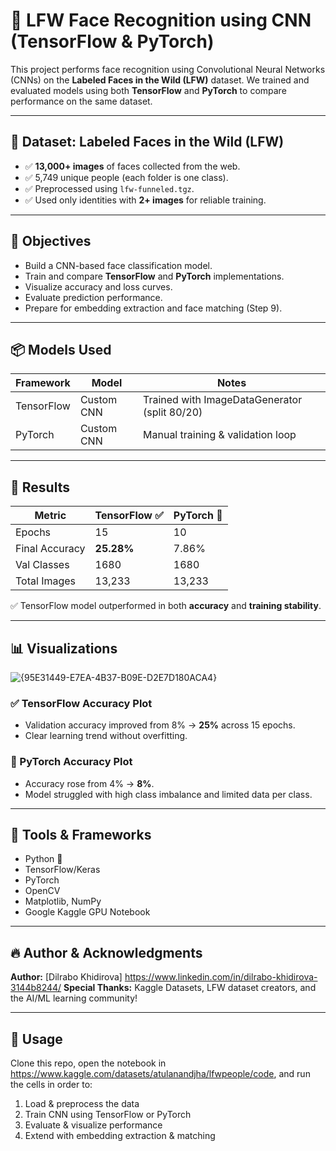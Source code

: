 # 🧠 LFW Face Recognition using CNN (TensorFlow & PyTorch)

This project performs face recognition using Convolutional Neural Networks (CNNs) on the **Labeled Faces in the Wild (LFW)** dataset. We trained and evaluated models using both **TensorFlow** and **PyTorch** to compare performance on the same dataset.

---

## 📁 Dataset: Labeled Faces in the Wild (LFW)

- ✅ **13,000+ images** of faces collected from the web.
- ✅ 5,749 unique people (each folder is one class).
- ✅ Preprocessed using `lfw-funneled.tgz`.
- ✅ Used only identities with **2+ images** for reliable training.

---

## 🧠 Objectives

- Build a CNN-based face classification model.
- Train and compare **TensorFlow** and **PyTorch** implementations.
- Visualize accuracy and loss curves.
- Evaluate prediction performance.
- Prepare for embedding extraction and face matching (Step 9).

---

## 📦 Models Used

| Framework   | Model          | Notes                          |
|-------------|----------------|--------------------------------|
| TensorFlow  | Custom CNN     | Trained with ImageDataGenerator (split 80/20) |
| PyTorch     | Custom CNN     | Manual training & validation loop |

---

## 🧪 Results

| Metric           | TensorFlow ✅ | PyTorch 🔸  |
|------------------|--------------|-------------|
| Epochs           | 15           | 10          |
| Final Accuracy   | **25.28%**   | 7.86%       |
| Val Classes      | 1680         | 1680        |
| Total Images     | 13,233       | 13,233      |

✅ TensorFlow model outperformed in both **accuracy** and **training stability**.

---

## 📊 Visualizations
![{95E31449-E7EA-4B37-B09E-D2E7D180ACA4}](https://github.com/user-attachments/assets/c6e14c9a-0240-409b-871f-eddc793092fe)


### ✅ TensorFlow Accuracy Plot

- Validation accuracy improved from 8% → **25%** across 15 epochs.
- Clear learning trend without overfitting.

### 🔸 PyTorch Accuracy Plot

- Accuracy rose from 4% → **8%**.
- Model struggled with high class imbalance and limited data per class.

---

## 🧰 Tools & Frameworks

- Python 🐍
- TensorFlow/Keras
- PyTorch
- OpenCV
- Matplotlib, NumPy
- Google Kaggle GPU Notebook


---

## 🔥 Author & Acknowledgments

**Author:** [Dilrabo Khidirova] https://www.linkedin.com/in/dilrabo-khidirova-3144b8244/
**Special Thanks:** Kaggle Datasets, LFW dataset creators, and the AI/ML learning community!

---

## 📌 Usage

Clone this repo, open the notebook in https://www.kaggle.com/datasets/atulanandjha/lfwpeople/code, and run the cells in order to:

1. Load & preprocess the data
2. Train CNN using TensorFlow or PyTorch
3. Evaluate & visualize performance
4. Extend with embedding extraction & matching



